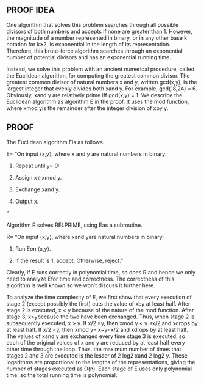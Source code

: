 ## PROOF IDEA

One algorithm that solves this problem searches through all possible divisors of both numbers and accepts if none are greater than 1. However, the magnitude of a number represented in binary, or in any other base k notation for k≥2, is exponential in the length of its representation. Therefore, this brute-force algorithm searches through an exponential number of potential divisors and has an exponential running time.

Instead, we solve this problem with an ancient numerical procedure, called the Euclidean algorithm, for computing the greatest common divisor. The greatest common divisor of natural numbers x and y, written gcd(x,y), is the largest integer that evenly divides both xand y. For example, gcd(18,24) = 6. Obviously, xand y are relatively prime iff gcd(x,y) = 1. We describe the Euclidean algorithm as algorithm E in the proof. It uses the mod function, where xmod yis the remainder after the integer division of xby y.

## PROOF

The Euclidean algorithm Eis as follows.

E= “On input ⟨x,y⟩, where x and y are natural numbers in binary:

1. Repeat until y= 0:

2. Assign x←xmod y.

3. Exchange xand y.

4. Output x.

”

Algorithm R solves RELPRIME, using Eas a subroutine.

R= “On input ⟨x,y⟩, where xand yare natural numbers in binary:

1. Run Eon ⟨x,y⟩.

2. If the result is 1, accept. Otherwise, reject.”

Clearly, if E runs correctly in polynomial time, so does R and hence we only need to analyze Efor time and correctness. The correctness of this algorithm is well known so we won’t discuss it further here.

To analyze the time complexity of E, we first show that every execution of stage 2 (except possibly the first) cuts the value of xby at least half. After stage 2 is executed, x < y because of the nature of the mod function. After stage 3, x>ybecause the two have been exchanged. Thus, when stage 2 is subsequently executed, x > y. If x/2 ≥y, then xmod y < y ≤x/2 and xdrops by at least half. If x/2 <y, then xmod y= x−y<x/2 and xdrops by at least half. The values of xand y are exchanged every time stage 3 is executed, so each of the original values of x and y are reduced by at least half every other time through the loop. Thus, the maximum number of times that stages 2 and 3 are executed is the lesser of 2 log2 xand 2 log2 y. These logarithms are proportional to the lengths of the representations, giving the number of stages executed as O(n). Each stage of E uses only polynomial time, so the total running time is polynomial.
